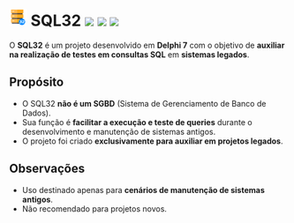 # <img src="favicon.png" alt="Logo" width="32" height="32"> SQL32 [![](https://img.shields.io/badge/development-25.9.12.1-blue?style=flat-square&logoColor=white)](#) [![](https://img.shields.io/badge/patreon-$-ff69b4?logo=patreon&style=flat-square&logoColor=white)](https://www.patreon.com/zrfisaac) [![](https://img.shields.io/badge/ko--fi-$-ff69b4?logo=kofi&style=flat-square&logoColor=white)](https://ko-fi.com/zrfisaac)

O **SQL32** é um projeto desenvolvido em **Delphi 7** com o objetivo de **auxiliar na realização de testes em consultas SQL** em **sistemas legados**.

## Propósito

- O SQL32 **não é um SGBD** (Sistema de Gerenciamento de Banco de Dados).  
- Sua função é **facilitar a execução e teste de queries** durante o desenvolvimento e manutenção de sistemas antigos.  
- O projeto foi criado **exclusivamente para auxiliar em projetos legados**.  

## Observações

- Uso destinado apenas para **cenários de manutenção de sistemas antigos**.  
- Não recomendado para projetos novos.  
